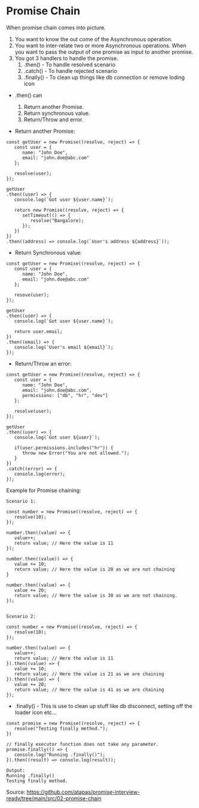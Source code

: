 # Promise Chain

   When promise chain comes into picture.
   1. You want to know the out come of the Asynchronous operation.
   2. You want to inter-relate two or more Asynchronous operations. When you want to pass the output of one promise as input to another promise.
   3. You got 3 handlers to handle the promise.
      1. .then() - To handle resolved scenario
      2. .catch() - To handle rejected scenario
      3. .finally() - To clean up things like db connection or remove loding icon

   - .then() can
      1. Return another Promise.
      2. Return synchronous value.
      3. Return/Throw and error.

   - Return another Promise:
   ```
   const getUser = new Promise((resolve, reject) => {
      const user = {
         name: "John Doe",
         email: "john.doe@abc.com"
      };

      resolve(user);
   });

   getUser
   .then((user) => {
      console.log(`Got user ${user.name}`);

      return new Promise((resolve, reject) => {
         setTimeout(() => {
            resolve("Bangalore);
         });
      })
   })
   .then((address) => console.log(`User's address ${address}`));

   ```
   
   - Return Synchronous value:
   ```
   const getUser = new Promise((resolve, reject) => {
      const user = {
         name: "John Doe",
         email: "john.doe@abc.com"
      };

      resove(user);
   });

   getUser
   .then((user) => {
      console.log(`Got user ${user.name}`);

      return user.email;
   })
   .then((email) => {
      console.log(`User's email ${email}`);
   });

   ```
   
   - Return/Throw an error:
   ```
   const getUser = new Promise((resolve, reject) => {
      const user = {
         name: "John Doe",
         email: "john.doe@abc.com",
         permissions: ["db", "hr", "dev"]
      };

      resolve(user);
   });

   getUser
   .then((user) => {
      console.log(`Got user ${user}`);

      if(user.permissions.includes("hr")) {
         throw new Error("You are not allowed.");
      }
   })
   .catch((error) => {
      console.log(error);
   });

   ```

   Example for Promise chaining:
   ```
   Scenario 1:

   const number = new Promise((resolve, reject) => {
      resolve(10);
   });

   number.then((value) => {
      value++;
      return value; // Here the value is 11
   });

   number.then((value)) => {
      value += 10;
      return value; // Here the value is 20 as we are not chaining
   }
   
   number.then((value) => {
      value += 20;
      return value; // Here the value is 30 as we are not chaining.
   });


   Scenario 2:

   const number = new Promise((resolve, reject) => {
      resolve(10);
   });

   number.then((value) => {
      value++;
      return value; // Here the value is 11
   }).then((value) => {
      value += 10;
      return value; // Here the value is 21 as we are chaining
   }).then((value) => {
      value += 20;
      return value; // Here the value is 41 as we are chaining
   });

   ```

   - .finally() - This is use to clean up stuff like db disconnect, setting off the loader icon etc...

   ```
   const promise = new Promise((resolve, reject) => {
      resolve("Testing finally method.");
   })

   // finally executor function does not take any parameter.
   promise.finally(() => {
      console.log("Running .finally()");
   }).then((result) => console.log(result));

   Output:
   Running .finally()
   Testing finally method.

   ```
Source: https://github.com/atapas/promise-interview-ready/tree/main/src/02-promise-chain